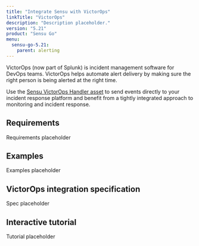 ```yaml
---
title: "Integrate Sensu with VictorOps"
linkTitle: "VictorOps"
description: "Description placeholder."
version: "5.21"
product: "Sensu Go"
menu:
  sensu-go-5.21:
    parent: alerting
---
```


VictorOps (now part of Splunk) is incident management software for DevOps teams.
VictorOps helps automate alert delivery by making sure the right person is being alerted at the right time.

Use the [Sensu VictorOps Handler asset][1] to send events directly to your incident response platform and benefit from a tightly integrated approach to monitoring and incident response.

## Requirements

Requirements placeholder

## Examples

Examples placeholder

## VictorOps integration specification

Spec placeholder

## Interactive tutorial

Tutorial placeholder


[1]: https://bonsai.sensu.io/assets/nixwiz/sensu-victorops-handler
